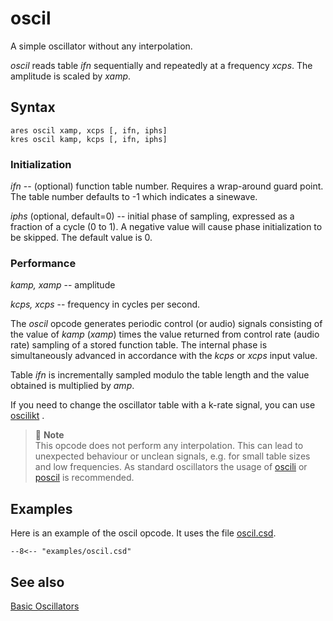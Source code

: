<!--
id:oscil
category:Signal Generators:Basic Oscillators
-->
# oscil
A simple oscillator without any interpolation.

_oscil_ reads table _ifn_ sequentially and repeatedly at a frequency _xcps_. The amplitude is scaled by _xamp_.  

## Syntax
```csound-orc
ares oscil xamp, xcps [, ifn, iphs]
kres oscil kamp, kcps [, ifn, iphs]
```

### Initialization
_ifn_ -- (optional) function table
      number. Requires a wrap-around guard point. The table number
      defaults to -1 which indicates a sinewave.  
  
_iphs_ (optional, default=0) -- initial phase of sampling, expressed as a fraction of a cycle (0 to 1). A negative value will cause phase initialization to be skipped. The default value is 0.  

### Performance
_kamp, xamp_ -- amplitude  
  
_kcps, xcps_ -- frequency in cycles per second.  
  
The _oscil_ opcode generates periodic control (or audio) signals consisting of the value of _kamp_ (_xamp_) times the value returned from control rate (audio rate) sampling of a stored function table. The internal phase is simultaneously advanced in accordance with the _kcps_ or _xcps_ input value.  
  
Table _ifn_ is incrementally sampled modulo the table length and the value obtained is multiplied by _amp_.  
  
If you need to change the oscillator table with a k-rate signal, you can use  [oscilikt](../../opcodes/oscilikt) .  
  
  
> :memo: **Note**  
>  This opcode does not perform any interpolation.
        This can lead to unexpected behaviour or unclean signals,
        e.g. for small table sizes and low frequencies.
        As standard oscillators the usage of  [oscili](../../opcodes/oscili) 
        or  [poscil](../../opcodes/poscil)  is recommended.
## Examples
Here is an example of the oscil opcode. It uses the file [oscil.csd](../../examples/oscil.csd).
``` csound-orc title="Example of the oscil opcode." linenums="1"
--8<-- "examples/oscil.csd"
```

## See also
[Basic Oscillators](../../siggen/basic)  
